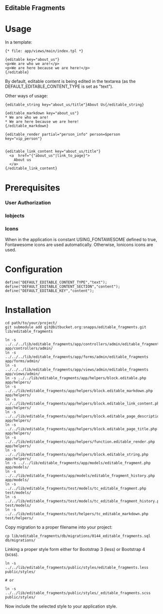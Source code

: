 Editable Fragments
------------------

Usage
=====

In a template:

    {* file: app/views/main/index.tpl *}

    {editable key="about_us"}
    <p>We are who we are!</p>
    <p>We are here because we are here!</p>
    {/editable}

By default, editable content is being edited in the textarea (as the DEFAULT_EDITABLE_CONTENT_TYPE is set as "text").

Other ways of usage:

    {editable_string key="about_us/title"}About Us{/editable_string}

    {editable_markdown key="about_us"}
    * We are who we are!
    * We are here because we are here!
    {/editable_markdown}

    {editable_render partial="person_info" person=$person key="vip_person"}


    {editable_link_content key="about_us/title"}
      <a  href="{"about_us"|link_to_page}">
        About us
      </a>
    {/editable_link_content}

Prerequisites
=============

### User Authorization

### Iobjects

### Icons

When in the application is constant USING_FONTAWESOME defined to true, Fontawesome icons are used automatically. Otherwise, Ionicons icons are used.


Configuration
=============

    define("DEFAULT_EDITABLE_CONTENT_TYPE","text");
    define("DEFAULT_EDITABLE_CONTENT_SECTION","content");
    define("DEFAULT_EDITABLE_KEY","content");

Installation
============

    cd path/to/your/project/
    git submodule add git@bitbucket.org:snapps/editable_fragments.git lib/editable_fragments

    ln -s ../../../lib/editable_fragments/app/controllers/admin/editable_fragments_controller.php app/controllers/admin/
    ln -s ../../../lib/editable_fragments/app/forms/admin/editable_fragments app/forms/admin/
    ln -s ../../../lib/editable_fragments/app/views/admin/editable_fragments app/views/admin/
    ln -s ../../lib/editable_fragments/app/helpers/block.editable.php app/helpers/
    ln -s ../../lib/editable_fragments/app/helpers/block.editable_markdown.php app/helpers/
    ln -s ../../lib/editable_fragments/app/helpers/block.editable_link_content.php app/helpers/
    ln -s ../../lib/editable_fragments/app/helpers/block.editable_page_description.php app/helpers/
    ln -s ../../lib/editable_fragments/app/helpers/block.editable_page_title.php app/helpers/
    ln -s ../../lib/editable_fragments/app/helpers/function.editable_render.php app/helpers/
    ln -s ../../lib/editable_fragments/app/helpers/block.editable_string.php app/helpers/
    ln -s ../../lib/editable_fragments/app/models/editable_fragment.php app/models/
    ln -s ../../lib/editable_fragments/app/models/editable_fragment_history.php app/models/
    ln -s ../../lib/editable_fragments/test/models/tc_editable_fragment.php test/models/
    ln -s ../../lib/editable_fragments/test/models/tc_editable_fragment_history.php test/models/
    ln -s ../../lib/editable_fragments/test/helpers/tc_editable_markdown.php test/helpers/

Copy migration to a proper filename into your project:

    cp lib/editable_fragments/db/migrations/0144_editable_fragments.sql db/migrations/

Linking a proper style form either for Bootstrap 3 (less) or Bootstrap 4 (scss).

    ln -s ../../lib/editable_fragments/public/styles/editable_fragments.less public/styles/

    # or

    ln -s ../../lib/editable_fragments/public/styles/_editable_fragments.scss public/styles/

Now include the selected style to your application style.

[//]: # ( vim: set ts=2 et: )
